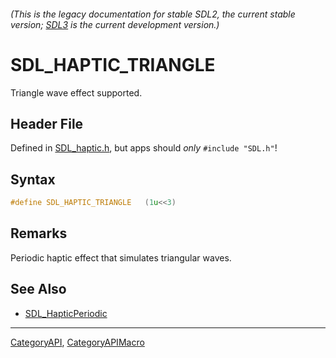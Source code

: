 ###### (This is the legacy documentation for stable SDL2, the current stable version; [SDL3](https://wiki.libsdl.org/SDL3/) is the current development version.)
# SDL_HAPTIC_TRIANGLE

Triangle wave effect supported.

## Header File

Defined in [SDL_haptic.h](https://github.com/libsdl-org/SDL/blob/SDL2/include/SDL_haptic.h), but apps should _only_ `#include "SDL.h"`!

## Syntax

```c
#define SDL_HAPTIC_TRIANGLE   (1u<<3)
```

## Remarks

Periodic haptic effect that simulates triangular waves.

## See Also

* [SDL_HapticPeriodic](SDL_HapticPeriodic)

----
[CategoryAPI](CategoryAPI), [CategoryAPIMacro](CategoryAPIMacro)

